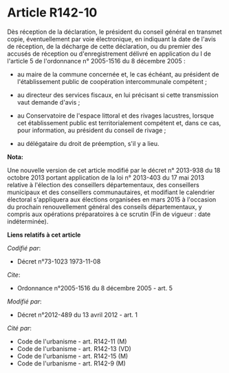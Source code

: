 # Article R142-10

Dès réception de la déclaration, le président du conseil général en transmet copie, éventuellement par voie électronique, en
indiquant la date de l'avis de réception, de la décharge de cette déclaration, ou du premier des accusés de réception ou
d'enregistrement délivré en application du I de l'article 5 de l'ordonnance n° 2005-1516 du 8 décembre 2005 : 

- au maire de la commune concernée et, le cas échéant, au président de l'établissement public de coopération intercommunale
compétent ;

- au directeur des services fiscaux, en lui précisant si cette transmission vaut demande d'avis ;

- au Conservatoire de l'espace littoral et des rivages lacustres, lorsque cet établissement public est territorialement
compétent et, dans ce cas, pour information, au président du conseil de rivage ;

- au délégataire du droit de préemption, s'il y a lieu.

**Nota:**

Une nouvelle version de cet article modifié par le décret n° 2013-938 du 18 octobre 2013 portant application de la loi n°
2013-403 du 17 mai 2013 relative à l'élection des conseillers départementaux, des conseillers municipaux et des conseillers
communautaires, et modifiant le calendrier électoral s'appliquera aux élections organisées en mars 2015 à l'occasion du
prochain renouvellement général des conseils départementaux, y compris aux opérations préparatoires à ce scrutin (Fin de
vigueur : date indéterminée).

**Liens relatifs à cet article**

_Codifié par_:

  - Décret n°73-1023 1973-11-08

_Cite_:

  - Ordonnance n°2005-1516 du 8 décembre 2005 - art. 5

_Modifié par_:

  - Décret n°2012-489 du 13 avril 2012 - art. 1

_Cité par_:

  - Code de l'urbanisme - art. R142-11 (M)
  - Code de l'urbanisme - art. R142-13 (VD)
  - Code de l'urbanisme - art. R142-15 (M)
  - Code de l'urbanisme - art. R142-9 (M)
